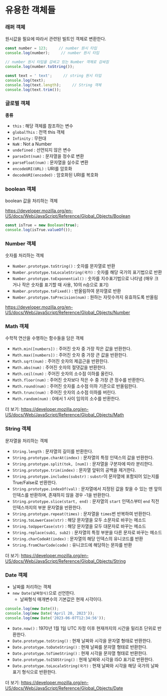 # 유용한 객체들

### 래퍼 객체

원시값을 필요에 따라서 관련된 빌트인 객체로 변환한다.

```js
const number = 123;     // number 원시 타입
console.log(number);     // number 원시 타입

// number 원시 타입을 감싸고 있는 Number 객체로 감싸짐
console.log(number.toString());

const text = ' text';     // string 원시 타입
console.log(text);
console.log(text.length);     // String 객체
console.log(text.trim());
```

### 글로벌 객체

**종류**

- `this` : 해당 객체를 참조하는 변수
- `globalThis` : 전역 this 객체
- `Infinity` : 무한대
- `NaN` : Not a Number
- `undefined` : 선언되지 않은 변수
- `parseInt(num)` : 문자열을 정수로 변환
- `parseFloat(num)` : 문자열을 실수로 변환
- `encodeURI(URL)` : URI를 암호화
- `decodeURI(encoded)` : 암호화된 URI를 복호화

### boolean 객체

boolean 값을 처리하는 객체

https://developer.mozilla.org/en-US/docs/Web/JavaScript/Reference/Global_Objects/Boolean

```js
const isTrue = new Boolean(true);
console.log(isTrue.valueOf());
```

### Number 객체

숫자를 처리하는 객체

- `Number.prototype.toString()` : 숫자를 문자열로 반환
- `Number.prototype.toLocaleString(국가)` : 숫자를 해당 국가의 표기법으로 반환
- `Number.prototype.toExponential()` : 숫자를 지수표기법으로 나타냄 (매우 크거나 작은 숫자를 표기할 때 사용, 10의 n승으로 표기)
- `Number.prototype.toFixed()` : 반올림하여 문자열로 반환
- `Number.prototype.toPrecision(num)` : 원하는 자릿수까지 유효하도록 반올림

https://developer.mozilla.org/en-US/docs/Web/JavaScript/Reference/Global_Objects/Number

### Math 객체

수학적 연산을 수행하는 함수들을 담은 객체

- `Math.min([numbers])` : 주어진 숫자 중 가장 작은 값을 반환한다.
- `Math.max([numbers])` : 주어진 숫자 중 가장 큰 값을 반환한다.
- `Math.sqrt(num)` : 주어진 숫자의 제곱근을 반환한다.
- `Math.abs(num)` : 주어진 숫자의 절댓값을 반환한다.
- `Math.ceil(num)` : 주어진 숫자의 소수점 이하를 올린다.
- `Math.floor(num)` : 주어진 숫자보다 작은 수 중 가장 큰 정수를 반환한다.
- `Math.round(num)` : 주어진 숫자를 소수점 이하 기준으로 반올림한다.
- `Math.trunc(num)` : 주어진 숫자의 소수점 이하를 버린다.
- `Math.random(num)` : 0에서 1 사이 임의의 소수를 반환한다.

더 보기: https://developer.mozilla.org/en-US/docs/Web/JavaScript/Reference/Global_Objects/Math

### String 객체

문자열을 처리하는 객체

- `String.length` : 문자열의 길이를 반환한다.
- `String.prototype.charAt(index)` : 문자열의 특정 인덱스의 값을 반환한다.
- `String.prototype.split(tok, [num])` : 문자열을 구분자에 따라 분리한다.
- `String.prototype.trim(index)` : 문자열 앞뒤의 공백을 제거한다.
- `String.prototype.includes(substr)` : `substr`이 문자열에 포함되어 있는지를 True/False로 반환한다.
- `String.prototype.indexOf(val)` : 문자열에서 지정된 값을 찾을 수 있는 맨 앞의 인덱스를 반환하며, 존재하지 않을 경우 -1을 반환한다. 
- `String.prototype.slice(start, end)` : 문자열의 `start` 인덱스부터 `end` 직전 인덱스까지의 부분 문자열을 반환한다.
- `String.prototype.repeat(times)` : 문자열을 `times`번 반복하여 반환한다.
- `String.toLowerCase(str)` : 해당 문자열을 모두 소문자로 바꾸는 메소드
- `String.toUpperCase(str)` : 해당 문자열을 모두 대문자로 바꾸는 메소드
- `String.replace(sub1, sub2)` : 문자열의 특정 부분을 다른 문자로 바꾸는 메소드
- `String.charCodeAt(index)` : 문자열의 해당 인덱스의 유니코드를 반환
- `String.fromCharCode(code)` : 유니코드에 해당하는 문자를 반환

더 보기: https://developer.mozilla.org/en-US/docs/Web/JavaScript/Reference/Global_Objects/String

### Date 객체

- 날짜를 처리하는 객체
- `new Date(날짜형식)`으로 선언한다.
  - 날짜형식 매개변수의 기본값은 현재 시각이다.

```js
console.log(new Date());
console.log(new Date('April 20, 2023'));
console.log(new Date('2023-06-07T12:34:56'));
```

- `Date.now()` : 1970년 1월 1일 UTC 자정 이후 현재까지의 시간을 밀리초 단위로 반환한다.
- `Date.prototype.toString()` : 현재 날짜와 시각을 문자열 형태로 반환한다.
- `Date.prototype.toDateString()` : 현재 날짜를 문자열 형태로 반환한다.
- `Date.prototype.toTimeString()` : 현재 시각을 문자열 형태로 반환한다.
- `Date.prototype.toISOString()` : 현재 날짜와 시각을 ISO 표기로 반환한다.
- `Date.prototype.toLocaleString(국가)` : 현재 날짜와 시각을 해당 국가의 날짜 표기 형식으로 반환한다.

더 보기: https://developer.mozilla.org/en-US/docs/Web/JavaScript/Reference/Global_Objects/Date